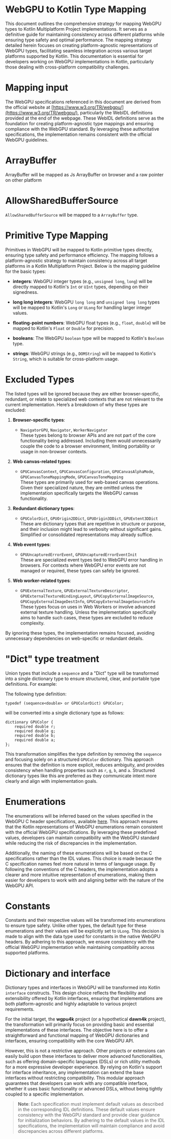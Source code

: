# WebGPU to Kotlin Type Mapping

This document outlines the comprehensive strategy for mapping WebGPU types to Kotlin Multiplatform Project implementations. 
It serves as a definitive guide for maintaining consistency across different platforms while ensuring type safety and optimal performance. 
The mapping strategy detailed herein focuses on creating platform-agnostic representations of WebGPU types, facilitating seamless integration across various target platforms supported by Kotlin. 
This documentation is essential for developers working on WebGPU implementations in Kotlin, particularly those dealing with cross-platform compatibility challenges.

# Mapping input

The WebGPU specifications referenced in this document are derived from the official website
at [https://www.w3.org/TR/webgpu/](https://www.w3.org/TR/webgpu/), particularly the WebIDL definitions provided at the
end of the webpage. These WebIDL definitions serve as the foundation for creating platform-agnostic type mappings and
ensuring compliance with the WebGPU standard. By leveraging these authoritative specifications, the implementation
remains consistent with the official WebGPU guidelines.

# ArrayBuffer

ArrayBuffer will be mapped as Js ArrayBuffer on browser and a raw pointer on other platform

# AllowSharedBufferSource

`AllowSharedBufferSource` will be mapped to a `ArrayBuffer` type.

# Primitive Type Mapping

Primitives in WebGPU will be mapped to Kotlin primitive types directly, ensuring type safety and performance efficiency.
The mapping follows a platform-agnostic strategy to maintain consistency across all target platforms in a Kotlin
Multiplatform Project. Below is the mapping guideline for the basic types:

- **integers**: WebGPU integer types (e.g., `unsigned long`, `long`) will be directly mapped to Kotlin's `Int` or `UInt`
  types, depending on their signedness.

- **long long integers**: WebGPU `long long` and `unsigned long long` types will be mapped to Kotlin's `Long` or `ULong`
  for handling larger integer values.

- **floating-point numbers**: WebGPU float types (e.g., `float`, `double`) will be mapped to Kotlin's `Float` or
  `Double` for precision.

- **booleans**: The WebGPU `boolean` type will be mapped to Kotlin's `Boolean` type.

- **strings**: WebGPU strings (e.g., `DOMString`) will be mapped to Kotlin's `String`, which is suitable for
  cross-platform usage.

# Excluded Types

The listed types will be ignored because they are either browser-specific, redundant, or relate to specialized web
contexts that are not relevant to the current implementation. Here’s a breakdown of why these types are excluded:

1. **Browser-specific types**:
    - `NavigatorGPU`, `Navigator`, `WorkerNavigator`  
      These types belong to browser APIs and are not part of the core functionality being addressed. Including them
      would unnecessarily couple the code to a browser environment, limiting portability or usage in non-browser
      contexts.

2. **Web canvas-related types**:
    - `GPUCanvasContext`, `GPUCanvasConfiguration`, `GPUCanvasAlphaMode`, `GPUCanvasToneMappingMode`,
      `GPUCanvasToneMapping`  
      These types are primarily used for web-based canvas operations. Given their specialized nature, they are omitted
      unless the implementation specifically targets the WebGPU canvas functionality.

3. **Redundant dictionary types**:
    - `GPUColorDict`, `GPUOrigin2DDict`, `GPUOrigin3DDict`, `GPUExtent3DDict`  
      These are dictionary types that are repetitive in structure or purpose, and their inclusion might lead to
      verbosity without significant gains. Simplified or consolidated representations may already suffice.

4. **Web event types**:
    - `GPUUncapturedErrorEvent`, `GPUUncapturedErrorEventInit`  
      These are specialized event types tied to WebGPU error handling in browsers. For contexts where WebGPU error
      events are not managed or required, these types can safely be ignored.

5. **Web worker-related types**:
    - `GPUExternalTexture`, `GPUExternalTextureDescriptor`, `GPUExternalTextureBindingLayout`,
      `GPUCopyExternalImageSource`, `GPUCopyExternalImageDestInfo`, `GPUCopyExternalImageSourceInfo`  
      These types focus on uses in Web Workers or involve advanced external texture handling. Unless the implementation
      specifically aims to handle such cases, these types are excluded to reduce complexity.

By ignoring these types, the implementation remains focused, avoiding unnecessary dependencies on web-specific or
redundant details.

# "Dict" type treatment

Union types that include a `sequence` and a "Dict" type will be transformed into a single dictionary type to ensure
structured, clear, and portable type definitions. For example:

The following type definition:

```webidl
typedef (sequence<double> or GPUColorDict) GPUColor;
```

will be converted into a single dictionary type as follows:

```webidl
dictionary GPUColor {
    required double r;
    required double g;
    required double b;
    required double a;
};
```

This transformation simplifies the type definition by removing the `sequence` and focusing solely on a structured
`GPUColor` dictionary. This approach ensures that the definition is more explicit, reduces ambiguity, and provides
consistency when handling properties such as `r`, `g`, `b`, and `a`. Structured dictionary types like this are preferred
as they communicate intent more clearly and align with implementation goals.

# Enumerations

The enumerations will be inferred based on the values specified in the WebGPU C header specifications,
available [here](https://github.com/webgpu-native/webgpu-headers/blob/main/webgpu.yml). This approach ensures that the
Kotlin representations of WebGPU enumerations remain consistent with the official WebGPU specifications. By leveraging
these predefined values, developers can maintain compatibility with the WebGPU standard while reducing the risk of
discrepancies in the implementation.

Additionally, the naming of these enumerations will be based on the C specifications rather than the IDL values. This
choice is made because the C specification names feel more natural in terms of language usage. 
By following the conventions of the C headers, the implementation adopts a clearer and more intuitive
representation of enumerations, making them easier for developers to work with and aligning better with the nature of
the WebGPU API.

# Constants

Constants and their respective values will be transformed into enumerations to ensure type safety. 
Unlike other types, the default type for these enumerations and their values will be explicitly set to `ULong`. 
This decision is made to align with the data type used for constants in the native WebGPU headers. 
By adhering to this approach, we ensure consistency with the official WebGPU implementation while 
maintaining compatibility across supported platforms.

# Dictionary and interface

Dictionary types and interfaces in WebGPU will be transformed into Kotlin `interface` constructs. This design choice
reflects the flexibility and extensibility offered by Kotlin interfaces, ensuring that implementations are both
platform-agnostic and highly adaptable to various project requirements.

For the initial target, the **wgpu4k** project (or a hypothetical **dawn4k** project), the transformation will primarily
focus on providing basic and essential implementations of these interfaces. The objective here is to offer a
straightforward and functional mapping of WebGPU dictionaries and interfaces, ensuring compatibility with the core
WebGPU API.

However, this is not a restrictive approach. Other projects or extensions can easily build upon these interfaces to
deliver more advanced functionalities, such as offering domain-specific languages (DSLs) or rich utility methods for a
more expressive developer experience. By relying on Kotlin's support for interface inheritance, any implementation can
extend the base interfaces without restricting compatibility. This modular approach guarantees that developers can work
with any compatible interface, whether it uses basic functionality or advanced DSLs, without being tightly coupled to a
specific implementation.

> **Note**: Each specification must implement default values as described in the corresponding IDL definitions. These
> default values ensure consistency with the WebGPU standard and provide clear guidance for initialization behaviors. By
> adhering to the default values in the IDL specifications, the implementation will maintain compliance and avoid
> discrepancies across different platforms.

